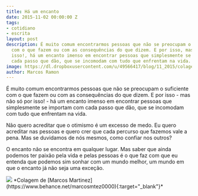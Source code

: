 ```yaml
---
title: Há um encanto
date: 2015-11-02 00:00:00 Z
tags:
- cotidiano
- escrita
layout: post
description: É muito comum encontrarmos pessoas que não se preocupam o suficiente
  com o que fazem ou com as consequências do que dizem. E por isso, mas não só por
  isso!, há um encanto imenso em encontrar pessoas que simplesmente se importam com
  cada passo que dão, que se incomodam com tudo que enfrentam na vida.
image: https://dl.dropboxusercontent.com/u/49566417/blog/11_2015/colagem%20marcos%20martinez.jpg
author: Marcos Ramon
---
```


É muito comum encontrarmos pessoas que não se preocupam o suficiente com o que fazem ou com as consequências do que dizem. E por isso - mas não só por isso! - há um encanto imenso em encontrar pessoas que simplesmente se importam com cada passo que dão, que se incomodam com tudo que enfrentam na vida.

Não quero acreditar que o otimismo é um excesso de medo. Eu quero acreditar nas pessoas e quero crer que cada percurso que fazemos vale a pena. Mas se duvidamos de nós mesmos, como confiar nos outros?

O encanto não se encontra em qualquer lugar. Mas saber que ainda podemos ter paixão pela vida e pelas pessoas é o que faz com que eu entenda que podemos sim sonhar com um mundo melhor, um mundo em que o encanto já não seja uma exceção.

<img src="https://dl.dropboxusercontent.com/u/49566417/blog/11_2015/colagem%20marcos%20martinez.jpg">
*Colagem de [Marcos Martinez](https://www.behance.net/marcosmtez0000){:target="_blank"}*
